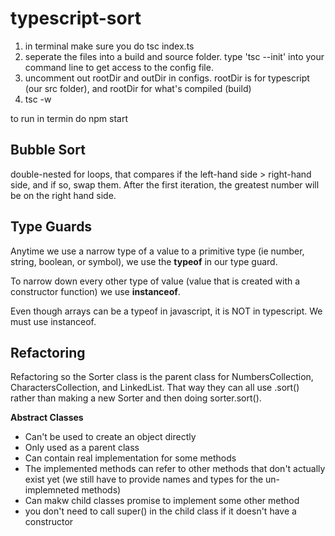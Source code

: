 # typescript-sort

1. in terminal make sure you do tsc index.ts
2. seperate the files into a build and source folder. type 'tsc --init' into your command line to get access to the config file.
3. uncomment out rootDir and outDir in configs. rootDir is for typescript (our src folder), and rootDir for what's compiled (build)
4. tsc -w

to run in termin do npm start

## Bubble Sort

double-nested for loops, that compares if the left-hand side > right-hand side, and if so, swap them. After the first iteration, the greatest number will be on the right hand side.

## Type Guards

Anytime we use a narrow type of a value to a primitive type (ie number, string, boolean, or symbol), we use the **typeof** in our type guard.

To narrow down every other type of value (value that is created with a constructor function) we use **instanceof**.

Even though arrays can be a typeof in javascript, it is NOT in typescript. We must use instanceof.

## Refactoring

Refactoring so the Sorter class is the parent class for NumbersCollection, CharactersCollection, and LinkedList. That way they can all use .sort() rather than making a new Sorter and then doing sorter.sort().

**Abstract Classes**

- Can't be used to create an object directly
- Only used as a parent class
- Can contain real implementation for some methods
- The implemented methods can refer to other methods that don't actually exist yet (we still have to provide names and types for the un-implemneted methods)
- Can makw child classes promise to implement some other method
- you don't need to call super() in the child class if it doesn't have a constructor

